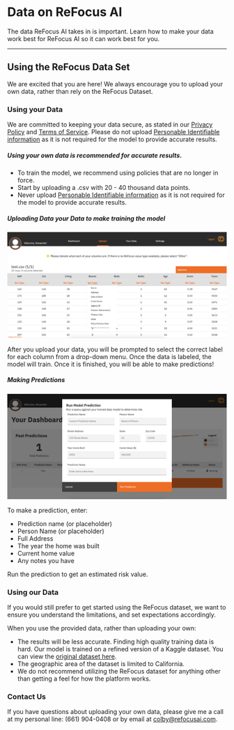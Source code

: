 # Data on ReFocus AI

The data ReFocus AI takes in is important. Learn how to make your data work best for ReFocus AI so it can work best for you.

---

## Using the ReFocus Data Set

We are excited that you are here! We always encourage you to upload your own data, rather than rely on the ReFocus Dataset.

### Using your Data

We are committed to keeping your data secure, as stated in our [Privacy Policy](https://refocusai.com/privacy.html) and [Terms of Service](https://refocusai.com/tos.html). Please do not upload [Personable Identifiable information](https://csrc.nist.gov/glossary/term/personally-identifiable-information) as it is not required for the model to provide accurate results.

##### Using your own data is recommended for accurate results.

- To train the model, we recommend using policies that are no longer in force.
- Start by uploading a .csv with 20 - 40 thousand data points.
- Never upload [Personable Identifiable information](https://csrc.nist.gov/glossary/term/personally-identifiable-information) as it is not required for the model to provide accurate results.

##### Uploading Data your Data to make training the model

![Upload Data to ReFocus AI](images/upload-data.png)

After you upload your data, you will be prompted to select the correct label for each column from a drop-down menu. Once the data is labeled, the model will train. Once it is finished, you will be able to make predictions!

##### Making Predictions

![Upload Data to ReFocus AI](images/make-prediction.png)

To make a prediction, enter:

- Prediction name (or placeholder)
- Person Name (or placeholder)
- Full Address
- The year the home was built
- Current home value
- Any notes you have

Run the prediction to get an estimated risk value.

### Using our Data

If you would still prefer to get started using the ReFocus dataset, we want to ensure you understand the limitations, and set expectations accordingly.

When you use the provided data, rather than uploading your own:

- The results will be less accurate. Finding high quality training data is hard. Our model is trained on a refined version of a Kaggle dataset. You can view the [original dataset here](https://www.kaggle.com/ycanario/home-insurance).
- The geographic area of the dataset is limited to California.
- We do not recommend utilizing the ReFocus dataset for anything other than getting a feel for how the platform works.

### Contact Us

If you have questions about uploading your own data, please give me a call at my personal line: (661) 904-0408 or by email at colby@refocusai.com.
